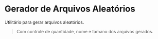 Gerador de Arquivos Aleatórios
==============================

Utilitário para gerar arquivos aleatórios.

> Com controle de quantidade, nome e tamano dos arquivos gerados.
